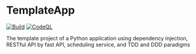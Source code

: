 # TemplateApp #
[![Build](https://github.com/pkrasnyuk/TemplateApp/actions/workflows/python-app.yml/badge.svg)](https://github.com/pkrasnyuk/TemplateApp/actions/workflows/python-app.yml)
[![CodeQL](https://github.com/pkrasnyuk/TemplateApp/actions/workflows/codeql.yml/badge.svg)](https://github.com/pkrasnyuk/TemplateApp/actions/workflows/codeql.yml)

The template project of a Python application using dependency injection, RESTful API by fast API, scheduling service, and TDD and DDD paradigms
